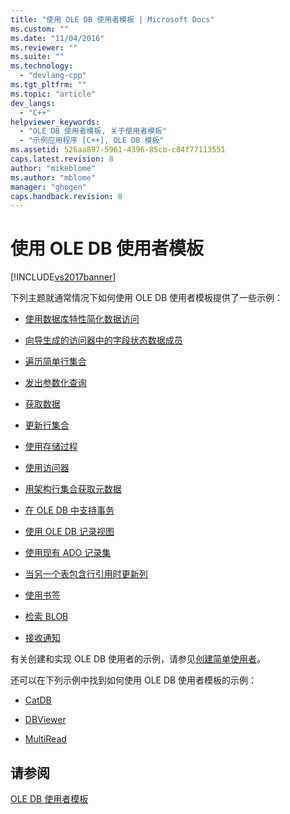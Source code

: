 ```yaml
---
title: "使用 OLE DB 使用者模板 | Microsoft Docs"
ms.custom: ""
ms.date: "11/04/2016"
ms.reviewer: ""
ms.suite: ""
ms.technology: 
  - "devlang-cpp"
ms.tgt_pltfrm: ""
ms.topic: "article"
dev_langs: 
  - "C++"
helpviewer_keywords: 
  - "OLE DB 使用者模板, 关于使用者模板"
  - "示例应用程序 [C++], OLE DB 模板"
ms.assetid: 526aa897-5961-4396-85cb-c84f77113551
caps.latest.revision: 8
author: "mikeblome"
ms.author: "mblome"
manager: "ghogen"
caps.handback.revision: 8
---
```

# 使用 OLE DB 使用者模板
[!INCLUDE[vs2017banner](../../assembler/inline/includes/vs2017banner.md)]

下列主题就通常情况下如何使用 OLE DB 使用者模板提供了一些示例：  
  
-   [使用数据库特性简化数据访问](../../data/oledb/simplifying-data-access-with-database-attributes.md)  
  
-   [向导生成的访问器中的字段状态数据成员](../../data/oledb/field-status-data-members-in-wizard-generated-accessors.md)  
  
-   [遍历简单行集合](../../data/oledb/traversing-a-simple-rowset.md)  
  
-   [发出参数化查询](../../data/oledb/issuing-a-parameterized-query.md)  
  
-   [获取数据](../../data/oledb/fetching-data.md)  
  
-   [更新行集合](../../data/oledb/updating-rowsets.md)  
  
-   [使用存储过程](../../data/oledb/using-stored-procedures.md)  
  
-   [使用访问器](../../data/oledb/using-accessors.md)  
  
-   [用架构行集合获取元数据](../../data/oledb/obtaining-metadata-with-schema-rowsets.md)  
  
-   [在 OLE DB 中支持事务](../../data/oledb/supporting-transactions-in-ole-db.md)  
  
-   [使用 OLE DB 记录视图](../../data/oledb/using-ole-db-record-views.md)  
  
-   [使用现有 ADO 记录集](../../data/oledb/using-an-existing-ado-recordset.md)  
  
-   [当另一个表包含行引用时更新列](../../data/oledb/updating-a-column-when-another-table-contains-a-reference-to-the-row.md)  
  
-   [使用书签](../../data/oledb/using-bookmarks.md)  
  
-   [检索 BLOB](../../data/oledb/retrieving-a-blob.md)  
  
-   [接收通知](../../data/oledb/receiving-notifications.md)  
  
 有关创建和实现 OLE DB 使用者的示例，请参见[创建简单使用者](../../data/oledb/creating-an-ole-db-consumer.md)。  
  
 还可以在下列示例中找到如何使用 OLE DB 使用者模板的示例：  
  
-   [CatDB](http://msdn.microsoft.com/zh-cn/003d516b-2bf6-444e-8be5-4ebaa0b66046)  
  
-   [DBViewer](http://msdn.microsoft.com/zh-cn/07620f99-c347-4d09-9ebc-2459e8049832)  
  
-   [MultiRead](http://msdn.microsoft.com/zh-cn/21459014-4409-413c-b826-a41f0413be61)  
  
## 请参阅  
 [OLE DB 使用者模板](../../data/oledb/ole-db-consumer-templates-cpp.md)